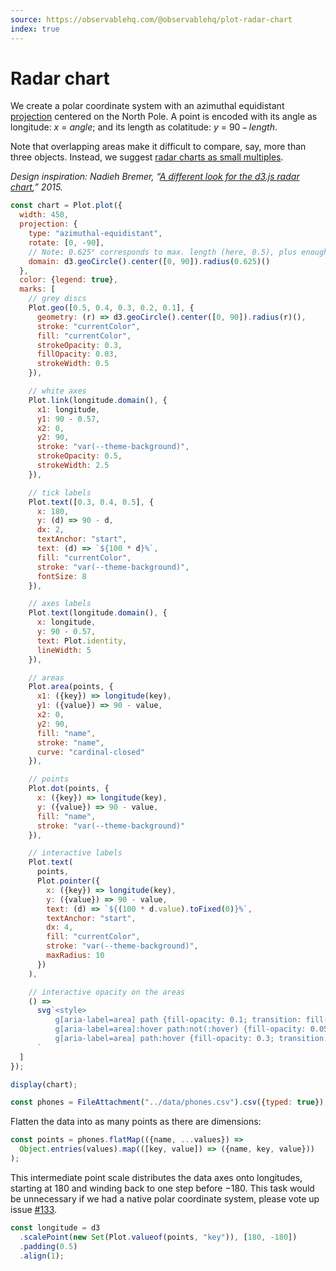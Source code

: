 ```yaml
---
source: https://observablehq.com/@observablehq/plot-radar-chart
index: true
---
```


# Radar chart

We create a polar coordinate system with an azimuthal equidistant [projection](https://observablehq.com/plot/features/projections) centered on the North Pole. A point is encoded with its angle as longitude: _x_ = _angle_; and its length as colatitude: _y_ = 90&thinsp;&minus;&thinsp;_length_.

Note that overlapping areas make it difficult to compare, say, more than three objects. Instead, we suggest [radar charts as small multiples](./radar-chart-faceted).

_Design inspiration: Nadieh Bremer, “[A different look for the d3.js radar chart](https://www.visualcinnamon.com/2015/10/different-look-d3-radar-chart/),” 2015._

```js echo
const chart = Plot.plot({
  width: 450,
  projection: {
    type: "azimuthal-equidistant",
    rotate: [0, -90],
    // Note: 0.625° corresponds to max. length (here, 0.5), plus enough room for the labels
    domain: d3.geoCircle().center([0, 90]).radius(0.625)()
  },
  color: {legend: true},
  marks: [
    // grey discs
    Plot.geo([0.5, 0.4, 0.3, 0.2, 0.1], {
      geometry: (r) => d3.geoCircle().center([0, 90]).radius(r)(),
      stroke: "currentColor",
      fill: "currentColor",
      strokeOpacity: 0.3,
      fillOpacity: 0.03,
      strokeWidth: 0.5
    }),

    // white axes
    Plot.link(longitude.domain(), {
      x1: longitude,
      y1: 90 - 0.57,
      x2: 0,
      y2: 90,
      stroke: "var(--theme-background)",
      strokeOpacity: 0.5,
      strokeWidth: 2.5
    }),

    // tick labels
    Plot.text([0.3, 0.4, 0.5], {
      x: 180,
      y: (d) => 90 - d,
      dx: 2,
      textAnchor: "start",
      text: (d) => `${100 * d}%`,
      fill: "currentColor",
      stroke: "var(--theme-background)",
      fontSize: 8
    }),

    // axes labels
    Plot.text(longitude.domain(), {
      x: longitude,
      y: 90 - 0.57,
      text: Plot.identity,
      lineWidth: 5
    }),

    // areas
    Plot.area(points, {
      x1: ({key}) => longitude(key),
      y1: ({value}) => 90 - value,
      x2: 0,
      y2: 90,
      fill: "name",
      stroke: "name",
      curve: "cardinal-closed"
    }),

    // points
    Plot.dot(points, {
      x: ({key}) => longitude(key),
      y: ({value}) => 90 - value,
      fill: "name",
      stroke: "var(--theme-background)"
    }),

    // interactive labels
    Plot.text(
      points,
      Plot.pointer({
        x: ({key}) => longitude(key),
        y: ({value}) => 90 - value,
        text: (d) => `${(100 * d.value).toFixed(0)}%`,
        textAnchor: "start",
        dx: 4,
        fill: "currentColor",
        stroke: "var(--theme-background)",
        maxRadius: 10
      })
    ),

    // interactive opacity on the areas
    () =>
      svg`<style>
          g[aria-label=area] path {fill-opacity: 0.1; transition: fill-opacity .2s;}
          g[aria-label=area]:hover path:not(:hover) {fill-opacity: 0.05; transition: fill-opacity .2s;}
          g[aria-label=area] path:hover {fill-opacity: 0.3; transition: fill-opacity .2s;}
      `
  ]
});

display(chart);
```

```js echo
const phones = FileAttachment("../data/phones.csv").csv({typed: true});
```

Flatten the data into as many points as there are dimensions:

```js echo
const points = phones.flatMap(({name, ...values}) =>
  Object.entries(values).map(([key, value]) => ({name, key, value}))
);
```

This intermediate point scale distributes the data axes onto longitudes, starting at 180 and winding back to one step before &minus;180. This task would be unnecessary if we had a native polar coordinate system, please vote up issue [#133](https://github.com/observablehq/plot/issues/133).

```js echo
const longitude = d3
  .scalePoint(new Set(Plot.valueof(points, "key")), [180, -180])
  .padding(0.5)
  .align(1);
```
